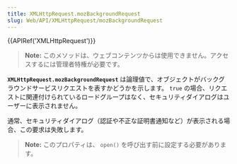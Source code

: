 ```yaml
---
title: XMLHttpRequest.mozBackgroundRequest
slug: Web/API/XMLHttpRequest/mozBackgroundRequest
---
```


{{APIRef('XMLHttpRequest')}}

> **Note:** このメソッドは、ウェブコンテンツからは使用できません。アクセスするには管理者特権が必要です。

**`XMLHttpRequest.mozBackgroundRequest`** は論理値で、オブジェクトがバックグラウンドサービスリクエストを表すかどうかを示します。 `true` の場合、リクエストに関連付けられているロードグループはなく、セキュリティダイアログはユーザーに表示されません。

通常、セキュリティダイアログ（認証や不正な証明書通知など）が表示される場合、この要求は失敗します。

> **Note:** このプロパティは、 `open()` を呼び出す前に設定する必要があります。
